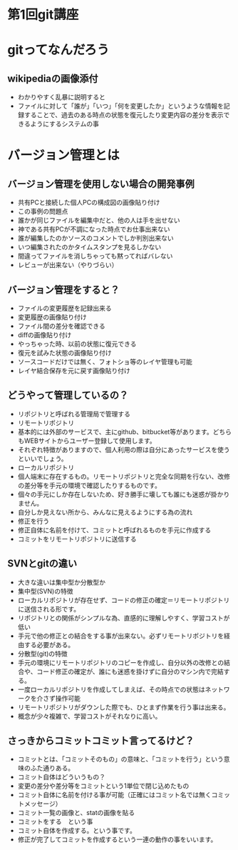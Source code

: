 第1回git講座
===============================================================


gitってなんだろう
===========================================
## wikipediaの画像添付
+ わかりやすく乱暴に説明すると
 + ファイルに対して「誰が」「いつ」「何を変更したか」というような情報を記録することで、過去のある時点の状態を復元したり変更内容の差分を表示できるようにするシステムの事


バージョン管理とは
===========================================
## バージョン管理を使用しない場合の開発事例
+ 共有PCと接続した個人PCの構成図の画像貼り付け
+ この事例の問題点
 + 誰かが同じファイルを編集中だと、他の人は手を出せない
 + 神である共有PCが不調になった時点でお仕事出来ない
 + 誰が編集したのかソースのコメントでしか判別出来ない
 + いつ編集されたのかタイムスタンプを見るしかない
 + 間違ってファイルを消しちゃっても黙ってればバレない
 + レビューが出来ない（やりづらい）

## バージョン管理をすると？
+ ファイルの変更履歴を記録出来る
 + 変更履歴の画像貼り付け
+ ファイル間の差分を確認できる
 + diffの画像貼り付け
+ やっちゃった時、以前の状態に復元できる
 + 復元を試みた状態の画像貼り付け
+ ソースコードだけでは無く、フォトショ等のレイヤ管理も可能
 + レイヤ結合保存を元に戻す画像貼り付け

## どうやって管理しているの？
+ リポジトリと呼ばれる管理局で管理する
+ リモートリポジトリ
 + 基本的には外部のサービスで、主にgithub、bitbucket等があります。どちらもWEBサイトからユーザー登録して使用します。
 + それぞれ特徴がありますので、個人利用の際は自分にあったサービスを使うといいでしょう。
+ ローカルリポジトリ
 + 個人端末に存在するもの。リモートリポジトリと完全な同期を行ない、改修の差分等を手元の環境で確認したりするものです。
 + 個々の手元にしか存在しないため、好き勝手に壊しても誰にも迷惑が掛かりません。
+ 自分しか見えない所から、みんなに見えるようにする為の流れ
 + 修正を行う
 + 修正自体に名前を付けて、コミットと呼ばれるものを手元に作成する
 + コミットをリモートリポジトリに送信する

## SVNとgitの違い
+ 大きな違いは集中型か分散型か
+ 集中型(SVN)の特徴
 + ローカルリポジトリが存在せず、コードの修正の確定＝リモートリポジトリに送信される形です。
 + リポジトリとの関係がシンプルな為、直感的に理解しやすく、学習コストが低い
 + 手元で他の修正との結合をする事が出来ない。必ずリモートリポジトリを経由する必要がある。
+ 分散型(git)の特徴
 + 手元の環境にリモートリポジトリのコピーを作成し、自分以外の改修との結合や、コード修正の確定が、誰にも迷惑を掛けずに自分のマシン内で完結する。
 + 一度ローカルリポジトリを作成してしまえば、その時点での状態はネットワークを介さず操作可能
 + リモートリポジトリがダウンした際でも、ひとまず作業を行う事は出来る。
 + 概念が少々複雑で、学習コストがそれなりに高い。

## さっきからコミットコミット言ってるけど？
+ コミットとは、「コミットそのもの」の意味と、「コミットを行う」という意味のふた通りある。
+ コミット自体はどういうもの？
 + 変更の差分や差分等をコミットという1単位で閉じ込めたもの
 + コミット自体に名前を付ける事が可能（正確にはコミット名では無くコミットメッセージ）
 + コミット一覧の画像と、statの画像を貼る
+ コミットをする　という事
 + コミット自体を作成する。という事です。
 + 修正が完了してコミットを作成するという一連の動作の事をいいます。

